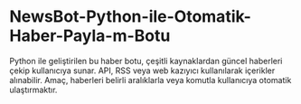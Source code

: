 # NewsBot-Python-ile-Otomatik-Haber-Payla-m-Botu
Python ile geliştirilen bu haber botu, çeşitli kaynaklardan güncel haberleri çekip kullanıcıya sunar. API, RSS veya web kazıyıcı kullanılarak içerikler alınabilir. Amaç, haberleri belirli aralıklarla veya komutla kullanıcıya otomatik ulaştırmaktır.

